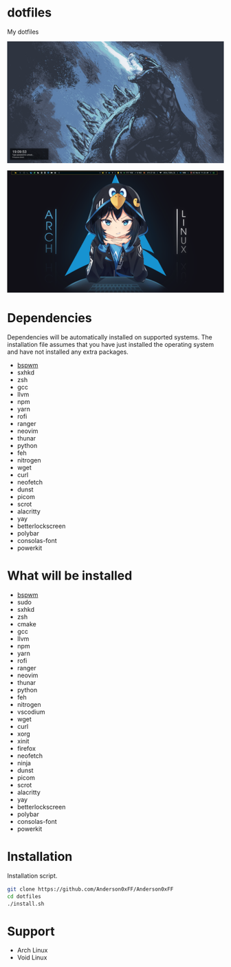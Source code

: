 # dotfiles
My dotfiles


![Anderson Almeida - dotfiles](./desk1.png "Anderson Almeida - dotfiles")

![Anderson Almeida - dotfiles](./desk2.png "Anderson Almeida - dotfiles")

# Dependencies
Dependencies will be automatically installed on supported systems. The installation file assumes that you have just installed the operating system and have not installed any extra packages.

+ [bspwm](https://github.com/baskerville/bspwm)
+ sxhkd
+ zsh
+ gcc
+ llvm
+ npm
+ yarn
+ rofi
+ ranger
+ neovim
+ thunar
+ python
+ feh
+ nitrogen
+ wget
+ curl
+ neofetch
+ dunst 
+ picom
+ scrot
+ alacritty
+ yay
+ betterlockscreen
+ polybar
+ consolas-font
+ powerkit

# What will be installed
+ [bspwm](https://github.com/baskerville/bspwm)
+ sudo
+ sxhkd
+ zsh
+ cmake
+ gcc
+ llvm
+ npm
+ yarn
+ rofi
+ ranger
+ neovim
+ thunar
+ python
+ feh
+ nitrogen
+ vscodium
+ wget
+ curl
+ xorg
+ xinit
+ firefox
+ neofetch
+ ninja
+ dunst 
+ picom
+ scrot
+ alacritty
+ yay
+ betterlockscreen
+ polybar
+ consolas-font
+ powerkit

# Installation
Installation script.
```bash
git clone https://github.com/Anderson0xFF/Anderson0xFF
cd dotfiles
./install.sh
```

# Support
+ Arch Linux
+ Void Linux